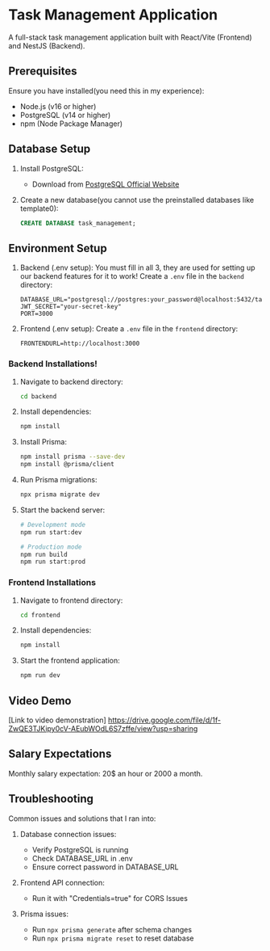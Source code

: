 # Task Management Application

A full-stack task management application built with React/Vite (Frontend) and NestJS (Backend).

## Prerequisites

Ensure you have installed(you need this in my experience):
- Node.js (v16 or higher)
- PostgreSQL (v14 or higher)
- npm (Node Package Manager)

## Database Setup

1. Install PostgreSQL:
   - Download from [PostgreSQL Official Website](https://www.postgresql.org/download/) 

2. Create a new database(you cannot use the preinstalled databases like template0):
   ```sql
   CREATE DATABASE task_management;
   ```

## Environment Setup

1. Backend (.env setup): You must fill in all 3, they are used for setting up our backend features for it to work!
   Create a `.env` file in the `backend` directory:
   ```
   DATABASE_URL="postgresql://postgres:your_password@localhost:5432/task_management"
   JWT_SECRET="your-secret-key"
   PORT=3000
   ```

2. Frontend (.env setup):
   Create a `.env` file in the `frontend` directory:
   ```
   FRONTENDURL=http://localhost:3000
   ```


### Backend Installations!

1. Navigate to backend directory:
   ```bash
   cd backend
   ```

2. Install dependencies:
   ```bash
   npm install
   ```

3. Install Prisma:
   ```bash
   npm install prisma --save-dev
   npm install @prisma/client
   ```

4. Run Prisma migrations:
   ```bash
   npx prisma migrate dev
   ```

5. Start the backend server:
   ```bash
   # Development mode
   npm run start:dev

   # Production mode
   npm run build
   npm run start:prod
   ```

### Frontend Installations

1. Navigate to frontend directory:
   ```bash
   cd frontend
   ```

2. Install dependencies:
   ```bash
   npm install
   ```

3. Start the frontend application:
   ```bash
   npm run dev
   ```


## Video Demo

[Link to video demonstration] https://drive.google.com/file/d/1f-ZwQE3TJKipy0cV-AEubWOdL6S7zffe/view?usp=sharing


## Salary Expectations

Monthly salary expectation: 20$ an hour or 2000 a month.


## Troubleshooting

Common issues and solutions that I ran into:
1. Database connection issues:
   - Verify PostgreSQL is running
   - Check DATABASE_URL in .env
   - Ensure correct password in DATABASE_URL

2. Frontend API connection:
   - Run it with "Credentials=true" for CORS Issues

3. Prisma issues:
   - Run `npx prisma generate` after schema changes
   - Run `npx prisma migrate reset` to reset database
 
